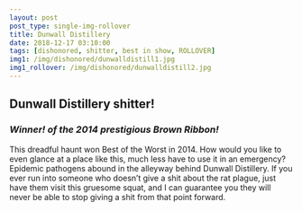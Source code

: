 ```yaml
---
layout: post
post_type: single-img-rollover
title: Dunwall Distillery
date: 2018-12-17 03:10:00
tags: [dishonored, shitter, best in show, ROLLOVER]
img1: /img/dishonored/dunwalldistill1.jpg
img1_rollover: /img/dishonored/dunwalldistill2.jpg
---
```

## Dunwall Distillery shitter!
### *Winner! of the 2014 prestigious Brown Ribbon!*

This dreadful haunt won Best of the Worst in 2014. How would you like to even glance at a place like this, much less have to use it in an emergency? Epidemic pathogens abound in the alleyway behind Dunwall Distillery. If you ever run into someone who doesn’t give a shit about the rat plague, just have them visit this gruesome squat, and I can guarantee you they will never be able to stop giving a shit from that point forward.
